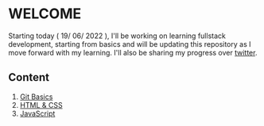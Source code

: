 # WELCOME
Starting today ( 19/ 06/ 2022 ), I'll be working on learning fullstack development, starting from basics and will be updating this repository as I move forward with my learning. I'll also be sharing my progress over [twitter](https://twitter.com/kushagrasarathe).

## Content

1. [Git Basics](https://github.com/kushagrasarathe/fullstack-progress/tree/main/Git%20Basics)
2. [HTML & CSS](https://github.com/kushagrasarathe/fullstack-progress/tree/main/HTML%20%26%20CSS)
2. [JavaScript](https://github.com/kushagrasarathe/fullstack-progress/tree/main/JavaScript/)
